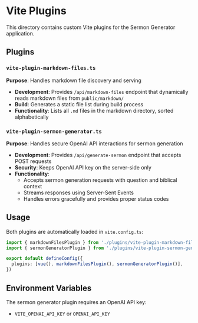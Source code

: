 # Vite Plugins

This directory contains custom Vite plugins for the Sermon Generator application.

## Plugins

### `vite-plugin-markdown-files.ts`
**Purpose**: Handles markdown file discovery and serving
- **Development**: Provides `/api/markdown-files` endpoint that dynamically reads markdown files from `public/markdown/`
- **Build**: Generates a static file list during build process
- **Functionality**: Lists all `.md` files in the markdown directory, sorted alphabetically

### `vite-plugin-sermon-generator.ts`
**Purpose**: Handles secure OpenAI API interactions for sermon generation
- **Development**: Provides `/api/generate-sermon` endpoint that accepts POST requests
- **Security**: Keeps OpenAI API key on the server-side only
- **Functionality**: 
  - Accepts sermon generation requests with question and biblical context
  - Streams responses using Server-Sent Events
  - Handles errors gracefully and provides proper status codes

## Usage

Both plugins are automatically loaded in `vite.config.ts`:

```typescript
import { markdownFilesPlugin } from './plugins/vite-plugin-markdown-files'
import { sermonGeneratorPlugin } from './plugins/vite-plugin-sermon-generator'

export default defineConfig({
  plugins: [vue(), markdownFilesPlugin(), sermonGeneratorPlugin()],
})
```

## Environment Variables

The sermon generator plugin requires an OpenAI API key:
- `VITE_OPENAI_API_KEY` or `OPENAI_API_KEY` 